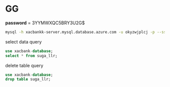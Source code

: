 # GG

**password** = 3YYMWXQC5BRY3U2G$

```bash
mysql -h xacbankk-server.mysql.database.azure.com -u okyzwjplcj -p --ssl-ca=/home/site/wwwroot/DigiCertGlobalRootCA.crt.pem 
```

select data query
```sql
use xacbank-database;
select * from suga_llr;
```

delete table query
```sql
use xacbank-database;
drop table suga_llr;
```